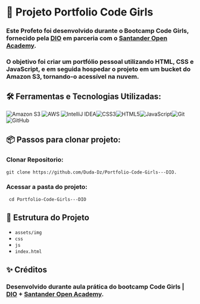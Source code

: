 # 📌 Projeto Portfolio Code Girls

### Este Profeto foi desenvolvido durante o Bootcamp Code Girls, fornecido pela [DIO](https://www.dio.me/) em parceria com o [Santander Open Academy](https://www.santanderopenacademy.com).
### O objetivo foi criar um portfólio pessoal utilizando HTML, CSS e JavaScript, e em seguida hospedar o projeto em um bucket do Amazon S3, tornando-o acessível na nuvem. 

## 🛠️ Ferramentas e Tecnologias Utilizadas:
![Amazon S3](https://img.shields.io/badge/Amazon%20S3-FF9900?style=for-the-badge&logo=amazons3&logoColor=white) ![AWS](https://img.shields.io/badge/AWS-%23FF9900.svg?style=for-the-badge&logo=amazon-aws&logoColor=white) ![IntelliJ IDEA](https://img.shields.io/badge/IntelliJIDEA-000000.svg?style=for-the-badge&logo=intellij-idea&logoColor=white)![CSS3](https://img.shields.io/badge/css3-%231572B6.svg?style=for-the-badge&logo=css3&logoColor=white)![HTML5](https://img.shields.io/badge/html5-%23E34F26.svg?style=for-the-badge&logo=html5&logoColor=white)![JavaScript](https://img.shields.io/badge/javascript-%23323330.svg?style=for-the-badge&logo=javascript&logoColor=%23F7DF1E)![Git](https://img.shields.io/badge/git-%23F05033.svg?style=for-the-badge&logo=git&logoColor=white)![GitHub](https://img.shields.io/badge/github-%23121011.svg?style=for-the-badge&logo=github&logoColor=white)

## 📦 Passos para clonar projeto:

### Clonar Repositorio:

```git clone https://github.com/Duda-Dz/Portfolio-Code-Girls---DIO.```


### Acessar a pasta do projeto:
``` cd Portfolio-Code-Girls---DIO```

## 📂 Estrutura do Projeto
- `assets/img`
- `css`
- `js`
- `index.html`

## ✨ Créditos
### Desenvolvido durante aula prática do bootcamp Code Girls | [DIO](https://www.dio.me/) + [Santander Open Academy](https://www.santanderopenacademy.com).




